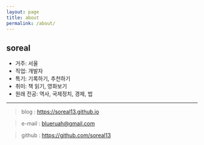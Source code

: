 ```yaml
---
layout: page
title: about
permalink: /about/
---
```



## soreal


- 거주: 서울  
- 직업: 개발자  
- 특기: 기록하기, 추천하기  
- 취미: 책 읽기, 영화보기  
- 원래 전공: 역사, 국제정치, 경제, 법

* * *

> blog : https://soreal13.github.io

> e-mail : blueruah@gmail.com

> github : https://github.com/soreal13





<!-- ![about profile](https://github.com/soreal13/soreal13.github.io/blob/master/images/profile_a.jpg?raw=true  "profile") -->
